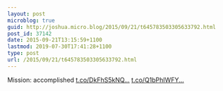 ```yaml
---
layout: post
microblog: true
guid: http://joshua.micro.blog/2015/09/21/t645783503305633792.html
post_id: 37142
date: 2015-09-21T13:15:59+1100
lastmod: 2019-07-30T17:41:28+1100
type: post
url: /2015/09/21/t645783503305633792.html
---
```

Mission: accomplished [t.co/DkFhS5kNQ...](http://t.co/DkFhS5kNQ8) [t.co/Q1bPhIWFY...](http://t.co/Q1bPhIWFYf)

